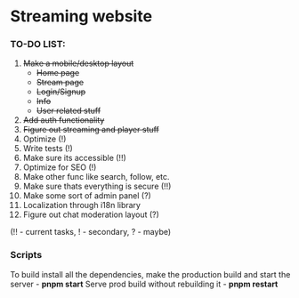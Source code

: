 # Streaming website

### TO-DO LIST:

1. ~~Make a mobile/desktop layout~~
   - ~~Home page~~
   - ~~Stream page~~
   - ~~Login/Signup~~
   - ~~Info~~
   - ~~User related stuff~~
2. ~~Add auth functionality~~
3. ~~Figure out streaming and player stuff~~
4. Optimize (!)
5. Write tests (!)
6. Make sure its accessible (!!)
7. Optimize for SEO (!)
8. Make other func like search, follow, etc.
9. Make sure thats everything is secure (!!)
10. Make some sort of admin panel (?)
11. Localization through i18n library
12. Figure out chat moderation layout (?)

(!! - current tasks, ! - secondary, ? - maybe)

### Scripts

To build install all the dependencies, make the production build and start the server - **pnpm start**
Serve prod build without rebuilding it - **pnpm restart**
